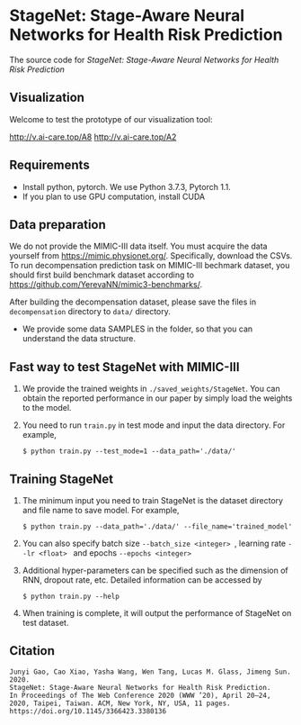 # StageNet: Stage-Aware Neural Networks for Health Risk Prediction

The source code for *StageNet: Stage-Aware Neural Networks for Health Risk Prediction*

## Visualization
Welcome to test the prototype of our visualization tool:
 
http://v.ai-care.top/A8
http://v.ai-care.top/A2 

## Requirements

* Install python, pytorch. We use Python 3.7.3, Pytorch 1.1.
* If you plan to use GPU computation, install CUDA

## Data preparation
We do not provide the MIMIC-III data itself. You must acquire the data yourself from https://mimic.physionet.org/. Specifically, download the CSVs. To run decompensation prediction task on MIMIC-III bechmark dataset, you should first build benchmark dataset according to https://github.com/YerevaNN/mimic3-benchmarks/.

After building the decompensation dataset, please save the files in ```decompensation``` directory to ```data/``` directory.

* We provide some data SAMPLES in the folder, so that you can understand the data structure.

## Fast way to test StageNet with MIMIC-III
1. We provide the trained weights in ```./saved_weights/StageNet```. You can obtain the reported performance in our paper by simply load the weights to the model.

2. You need to run ```train.py``` in test mode and input the data directory. For example,

    ```$ python train.py --test_mode=1 --data_path='./data/' ```

## Training StageNet
1. The minimum input you need to train StageNet is the dataset directory and file name to save model. For example,

    ```$ python train.py --data_path='./data/' --file_name='trained_model' ```

3. You can also specify batch size ```--batch_size <integer> ```, learning rate ```--lr <float> ``` and epochs ```--epochs <integer> ```

4. Additional hyper-parameters can be specified such as the dimension of RNN, dropout rate, etc. Detailed information can be accessed by 

    ```$ python train.py --help```

5. When training is complete, it will output the performance of StageNet on test dataset.

## Citation
```
Junyi Gao, Cao Xiao, Yasha Wang, Wen Tang, Lucas M. Glass, Jimeng Sun. 2020. 
StageNet: Stage-Aware Neural Networks for Health Risk Prediction. 
In Proceedings of The Web Conference 2020 (WWW ’20), April 20–24, 2020, Taipei, Taiwan. ACM, New York, NY, USA, 11 pages. 
https://doi.org/10.1145/3366423.3380136
```
